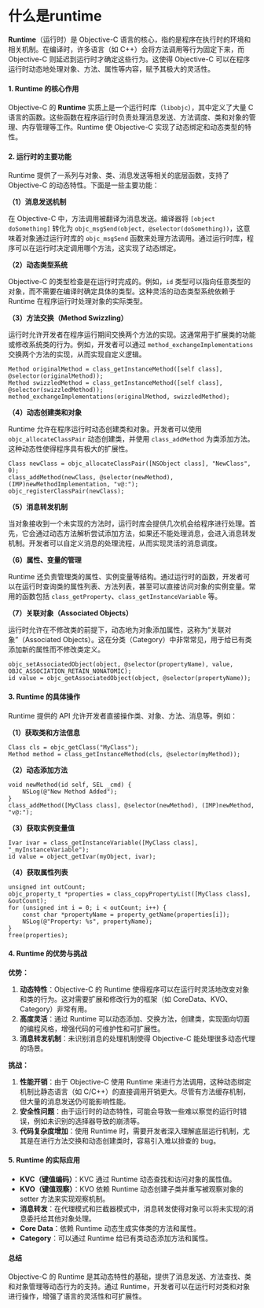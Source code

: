 # 什么是runtime

**Runtime**（运行时）是 Objective-C 语言的核心，指的是程序在执行时的环境和相关机制。在编译时，许多语言（如 C++）会将方法调用等行为固定下来，而 Objective-C 则延迟到运行时才确定这些行为。这使得 Objective-C 可以在程序运行时动态地处理对象、方法、属性等内容，赋予其极大的灵活性。

#### 1. Runtime 的核心作用

Objective-C 的 **Runtime** 实质上是一个运行时库（`libobjc`），其中定义了大量 C 语言的函数。这些函数在程序运行时负责处理消息发送、方法调度、类和对象的管理、内存管理等工作。Runtime 使 Objective-C 实现了动态绑定和动态类型的特性。

#### 2. 运行时的主要功能

Runtime 提供了一系列与对象、类、消息发送等相关的底层函数，支持了 Objective-C 的动态特性。下面是一些主要功能：

**（1）消息发送机制**

在 Objective-C 中，方法调用被翻译为消息发送。编译器将 `[object doSomething]` 转化为 `objc_msgSend(object, @selector(doSomething))`，这意味着对象通过运行时库的 `objc_msgSend` 函数来处理方法调用。通过运行时库，程序可以在运行时决定调用哪个方法，这实现了动态绑定。

**（2）动态类型系统**

Objective-C 的类型检查是在运行时完成的。例如，`id` 类型可以指向任意类型的对象，而不需要在编译时确定具体的类型。这种灵活的动态类型系统依赖于 Runtime 在程序运行时处理对象的实际类型。

**（3）方法交换（Method Swizzling）**

运行时允许开发者在程序运行期间交换两个方法的实现。这通常用于扩展类的功能或修改系统类的行为。例如，开发者可以通过 `method_exchangeImplementations` 交换两个方法的实现，从而实现自定义逻辑。

```objc
Method originalMethod = class_getInstanceMethod([self class], @selector(originalMethod));
Method swizzledMethod = class_getInstanceMethod([self class], @selector(swizzledMethod));
method_exchangeImplementations(originalMethod, swizzledMethod);
```

**（4）动态创建类和对象**

Runtime 允许在程序运行时动态创建类和对象。开发者可以使用 `objc_allocateClassPair` 动态创建类，并使用 `class_addMethod` 为类添加方法。这种动态性使得程序具有极大的扩展性。

```objc
Class newClass = objc_allocateClassPair([NSObject class], "NewClass", 0);
class_addMethod(newClass, @selector(newMethod), (IMP)newMethodImplementation, "v@:");
objc_registerClassPair(newClass);
```

**（5）消息转发机制**

当对象接收到一个未实现的方法时，运行时库会提供几次机会给程序进行处理。首先，它会通过动态方法解析尝试添加方法，如果还不能处理消息，会进入消息转发机制。开发者可以自定义消息的处理流程，从而实现灵活的消息调度。

**（6）属性、变量的管理**

Runtime 还负责管理类的属性、实例变量等结构。通过运行时的函数，开发者可以在运行时查询类的属性列表、方法列表，甚至可以直接访问对象的实例变量。常用的函数包括 `class_getProperty`、`class_getInstanceVariable` 等。

**（7）关联对象（Associated Objects）**

运行时允许在不修改类的前提下，动态地为对象添加属性，这称为“关联对象”（Associated Objects）。这在分类（Category）中非常常见，用于给已有类添加新的属性而不修改类定义。

```objc
objc_setAssociatedObject(object, @selector(propertyName), value, OBJC_ASSOCIATION_RETAIN_NONATOMIC);
id value = objc_getAssociatedObject(object, @selector(propertyName));
```

#### 3. Runtime 的具体操作

Runtime 提供的 API 允许开发者直接操作类、对象、方法、消息等。例如：

**（1）获取类和方法信息**

```objc
Class cls = objc_getClass("MyClass");
Method method = class_getInstanceMethod(cls, @selector(myMethod));
```

**（2）动态添加方法**

```objc
void newMethod(id self, SEL _cmd) {
    NSLog(@"New Method Added");
}
class_addMethod([MyClass class], @selector(newMethod), (IMP)newMethod, "v@:");
```

**（3）获取实例变量值**

```objc
Ivar ivar = class_getInstanceVariable([MyClass class], "_myInstanceVariable");
id value = object_getIvar(myObject, ivar);
```

**（4）获取属性列表**

```objc
unsigned int outCount;
objc_property_t *properties = class_copyPropertyList([MyClass class], &outCount);
for (unsigned int i = 0; i < outCount; i++) {
    const char *propertyName = property_getName(properties[i]);
    NSLog(@"Property: %s", propertyName);
}
free(properties);
```

#### 4. Runtime 的优势与挑战

**优势：**

1. **动态特性**：Objective-C 的 Runtime 使得程序可以在运行时灵活地改变对象和类的行为。这对需要扩展和修改行为的框架（如 CoreData、KVO、Category）非常有用。
2. **高度灵活**：通过 Runtime 可以动态添加、交换方法，创建类，实现面向切面的编程风格，增强代码的可维护性和可扩展性。
3. **消息转发机制**：未识别消息的处理机制使得 Objective-C 能处理很多动态代理的场景。

**挑战：**

1. **性能开销**：由于 Objective-C 使用 Runtime 来进行方法调用，这种动态绑定机制比静态语言（如 C/C++）的直接调用开销更大。尽管有方法缓存机制，但大量的消息发送仍可能影响性能。
2. **安全性问题**：由于运行时的动态特性，可能会导致一些难以察觉的运行时错误，例如未识别的选择器导致的崩溃等。
3. **代码复杂度增加**：使用 Runtime 时，需要开发者深入理解底层运行机制，尤其是在进行方法交换和动态创建类时，容易引入难以排查的 bug。

#### 5. Runtime 的实际应用

* **KVC（键值编码）**：KVC 通过 Runtime 动态查找和访问对象的属性值。
* **KVO（键值观察）**：KVO 依赖 Runtime 动态创建子类并重写被观察对象的 setter 方法来实现观察机制。
* **消息转发**：在代理模式和拦截器模式中，消息转发使得对象可以将未实现的消息委托给其他对象处理。
* **Core Data**：依赖 Runtime 动态生成实体类的方法和属性。
* **Category**：可以通过 Runtime 给已有类动态添加方法和属性。

#### 总结

Objective-C 的 Runtime 是其动态特性的基础，提供了消息发送、方法查找、类和对象管理等动态行为的支持。通过 Runtime，开发者可以在运行时对类和对象进行操作，增强了语言的灵活性和可扩展性。
